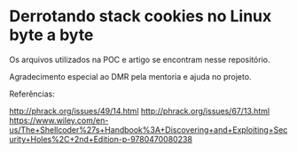 # Derrotando stack cookies no Linux byte a byte

Os arquivos utilizados na POC e artigo se encontram nesse repositório.  


Agradecimento especial ao DMR pela mentoria e ajuda no projeto.

Referências:

http://phrack.org/issues/49/14.html
http://phrack.org/issues/67/13.html
https://www.wiley.com/en-us/The+Shellcoder%27s+Handbook%3A+Discovering+and+Exploiting+Security+Holes%2C+2nd+Edition-p-9780470080238

